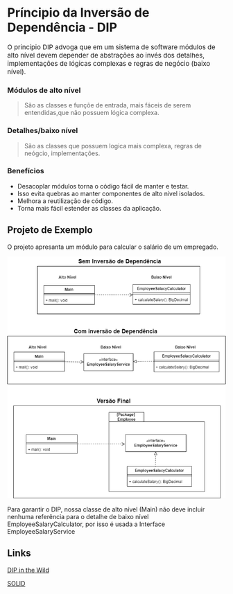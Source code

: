 # Príncipio da Inversão de Dependência - DIP

<span style="font-size:15px;">
O princípio DIP advoga que em um sistema de software módulos de alto nível devem depender de abstrações
ao invés dos detalhes, implementações de lógicas complexas e regras de negócio (baixo nível).
</span>

### Módulos de alto nível
> São as classes e funçõe de entrada, mais fáceis de serem entendidas,que não possuem lógica complexa.

### Detalhes/baixo nível
> São as classes que possuem logica mais complexa, regras de neógcio, implementações.

### Benefícios
* Desacoplar módulos torna o código fácil de manter e testar.
* Isso evita quebras ao manter componentes de alto nível isolados.
* Melhora a reutilização de código.
* Torna mais fácil estender as classes da aplicação.

## Projeto de Exemplo
O projeto apresanta um módulo para calcular o salário de um empregado.

![alt text](model-pt.png)


Para garantir o DIP, nossa classe de alto nível (Main) não deve incluir nenhuma referência para o detalhe de baixo nível EmployeeSalaryCalculator, por isso é usada a Interface EmployeeSalaryService

## Links
[DIP in the Wild](https://martinfowler.com/articles/dipInTheWild.html)

[SOLID](https://en.wikipedia.org/wiki/SOLID)